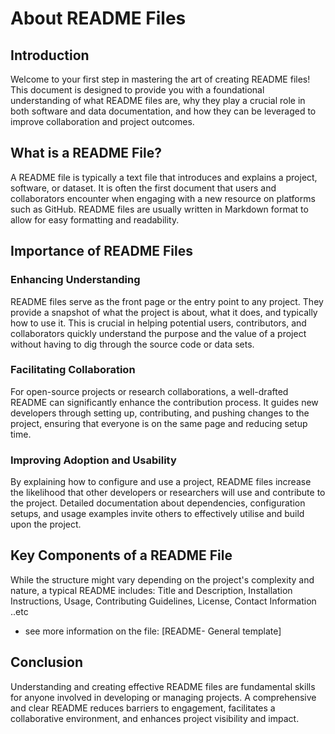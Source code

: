# About README Files

## Introduction

Welcome to your first step in mastering the art of creating README files! This document is designed to provide you with a foundational understanding of what README files are, why they play a crucial role in both software and data documentation, and how they can be leveraged to improve collaboration and project outcomes.

## What is a README File?

A README file is typically a text file that introduces and explains a project, software, or dataset. It is often the first document that users and collaborators encounter when engaging with a new resource on platforms such as GitHub. README files are usually written in Markdown format to allow for easy formatting and readability.

## Importance of README Files

### Enhancing Understanding

README files serve as the front page or the entry point to any project. They provide a snapshot of what the project is about, what it does, and typically how to use it. This is crucial in helping potential users, contributors, and collaborators quickly understand the purpose and the value of a project without having to dig through the source code or data sets.

### Facilitating Collaboration

For open-source projects or research collaborations, a well-drafted README can significantly enhance the contribution process. It guides new developers through setting up, contributing, and pushing changes to the project, ensuring that everyone is on the same page and reducing setup time.

### Improving Adoption and Usability

By explaining how to configure and use a project, README files increase the likelihood that other developers or researchers will use and contribute to the project. Detailed documentation about dependencies, configuration setups, and usage examples invite others to effectively utilise and build upon the project.

## Key Components of a README File

While the structure might vary depending on the project's complexity and nature, a typical README includes: Title and Description, Installation Instructions, Usage, Contributing Guidelines, License, Contact Information ..etc 
- see more information on the file: [README- General template]

## Conclusion

Understanding and creating effective README files are fundamental skills for anyone involved in developing or managing projects. A comprehensive and clear README reduces barriers to engagement, facilitates a collaborative environment, and enhances project visibility and impact.


